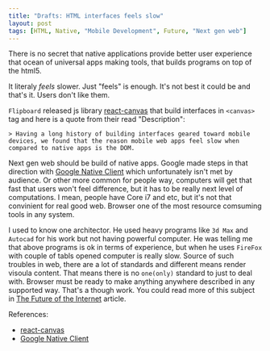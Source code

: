 ```yaml
---
title: "Drafts: HTML interfaces feels slow"
layout: post
tags: [HTML, Native, "Mobile Development", Future, "Next gen web"]
---
```


There is no secret that native applications provide better user experience that ocean of universal apps making tools, that builds programs on top of the html5.

It literaly *feels* slower. Just "feels" is enough. It's not best it could be and that's it. Users don't like them.

`Flipboard` released js library [react-canvas][react-canvas] that build interfaces in `<canvas>` tag and here is a quote from their read "Description":
	
	> Having a long history of building interfaces geared toward mobile devices, we found that the reason mobile web apps feel slow when compared to native apps is the DOM.
	
Next gen web should be build of native apps. Google made steps in that direction with [Google Native Client][nacl] which unfortunately isn't met by audience. 
Or other more common for people way, computers will get that fast that users won't feel difference, but it has to be really next level of computations. I mean, people have Core i7 and etc, but it's not that convinient for real good web. Browser one of the most resource comsuming tools in any system.

I used to know one architector. He used heavy programs like `3d Max` and `Autocad` for his work but not having powerful computer. He was telling me that above programs is ok in terms of experience, but when he uses `FireFox` with couple of tabls opened computer is really slow. Source of such troubles in web, there are a lot of standards and different means render visoula content. That means there is no `one(only)` standard to just to deal with. Browser must be ready to make anything anywhere described in any supported way. That's a though work. You could read more of this subject in [The Future of the Internet](https://translate.google.com/translate?sl=ru&tl=en&js=y&prev=_t&hl=ru&ie=UTF-8&u=http%3A%2F%2Ffamer.github.io%2Frublog%2Ffuture%2F2015%2F01%2F20%2Fweb-guidelines.html&edit-text=) article.


References:

* [react-canvas][react-canvas]
* [Google Native Client][nacl]


[react-canvas]: https://github.com/flipboard/react-canvas
[nacl]: https://developer.chrome.com/native-client
